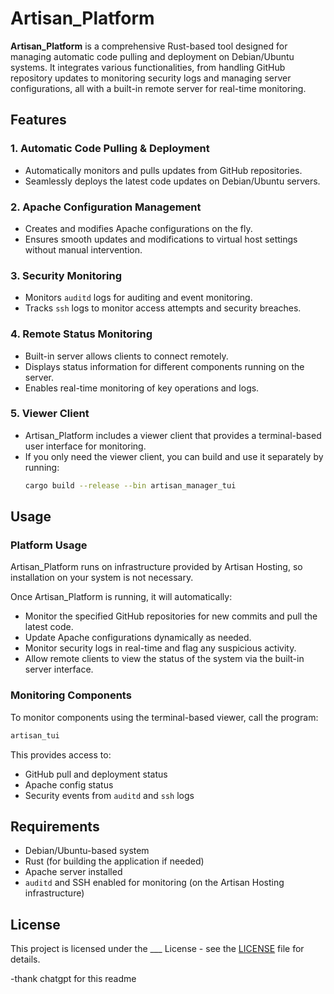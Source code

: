 # Artisan_Platform

**Artisan_Platform** is a comprehensive Rust-based tool designed for managing automatic code pulling and deployment on Debian/Ubuntu systems. It integrates various functionalities, from handling GitHub repository updates to monitoring security logs and managing server configurations, all with a built-in remote server for real-time monitoring.

## Features

### 1. Automatic Code Pulling & Deployment
- Automatically monitors and pulls updates from GitHub repositories.
- Seamlessly deploys the latest code updates on Debian/Ubuntu servers.

### 2. Apache Configuration Management
- Creates and modifies Apache configurations on the fly.
- Ensures smooth updates and modifications to virtual host settings without manual intervention.

### 3. Security Monitoring
- Monitors `auditd` logs for auditing and event monitoring.
- Tracks `ssh` logs to monitor access attempts and security breaches.

### 4. Remote Status Monitoring
- Built-in server allows clients to connect remotely.
- Displays status information for different components running on the server.
- Enables real-time monitoring of key operations and logs.

### 5. Viewer Client
- Artisan_Platform includes a viewer client that provides a terminal-based user interface for monitoring.
- If you only need the viewer client, you can build and use it separately by running:
   ```bash
   cargo build --release --bin artisan_manager_tui
   ```

## Usage

### Platform Usage
Artisan_Platform runs on infrastructure provided by Artisan Hosting, so installation on your system is not necessary.

Once Artisan_Platform is running, it will automatically:
- Monitor the specified GitHub repositories for new commits and pull the latest code.
- Update Apache configurations dynamically as needed.
- Monitor security logs in real-time and flag any suspicious activity.
- Allow remote clients to view the status of the system via the built-in server interface.

### Monitoring Components
To monitor components using the terminal-based viewer, call the program:
```bash
artisan_tui
```
This provides access to:
- GitHub pull and deployment status
- Apache config status
- Security events from `auditd` and `ssh` logs

## Requirements

- Debian/Ubuntu-based system
- Rust (for building the application if needed)
- Apache server installed
- `auditd` and SSH enabled for monitoring (on the Artisan Hosting infrastructure)

## License

This project is licensed under the ___ License - see the [LICENSE](LICENSE) file for details.

-thank chatgpt for this readme
